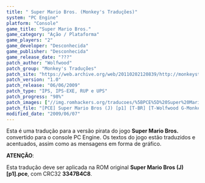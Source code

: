 ```yaml
---
title: " Super Mario Bros. (Monkey's Traduções)"
system: "PC Engine"
platform: "Console"
game_title: "Super Mario Bros."
game_category: "Ação / Plataforma"
game_players: "2"
game_developer: "Desconhecida"
game_publisher: "Desconhecida"
game_release_date: "???"
patch_author: "Wolfwood"
patch_group: "Monkey's Traduções"
patch_site: "https://web.archive.org/web/20110202120839/http://monkeystraducoes.com/"
patch_version: "1.0"
patch_release: "06/06/2009"
patch_type: "IPS, IPS-EXE, RUP e UPS"
patch_progress: "98%"
patch_images: ["//img.romhackers.org/traducoes/%5BPCE%5D%20Super%20Mario%20Bros.%20-%20Monkey's%20Tradu%C3%A7%C3%B5es%20-%201.png","//img.romhackers.org/traducoes/%5BPCE%5D%20Super%20Mario%20Bros.%20-%20Monkey's%20Tradu%C3%A7%C3%B5es%20-%202.png","//img.romhackers.org/traducoes/%5BPCE%5D%20Super%20Mario%20Bros.%20-%20Monkey's%20Tradu%C3%A7%C3%B5es%20-%203.png"]
patch_file: "[PCE] Super Mario Bros (J) [p1] [T-BR] [T-Wolfwood G-Monkey's Traduções] [V-1.0 P-98% A-2009].rar"
modified_date: "2009/06/07"
---
```

Esta é uma tradução para a versão pirata do jogo <b>Super Mario Bros.</b> convertido para o console PC Engine. Os textos do jogo estão traduzidos e acentuados, assim como as mensagens em forma de gráfico.

<b>ATENÇÃO</b>:

Esta tradução deve ser aplicada na ROM original <b>Super Mario Bros (J) [p1].pce</b>, com CRC32 <b>3347B4C8</b>.
